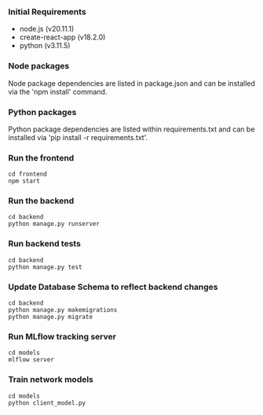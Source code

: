 ### Initial Requirements
- node.js (v20.11.1)
- create-react-app (v18.2.0)
- python (v3.11.5)
### Node packages
Node package dependencies are listed in package.json and can be installed via the 'npm install' command.
### Python packages
Python package dependencies are listed within requirements.txt and can be installed via 'pip install -r requirements.txt'.
### Run the frontend
```
cd frontend
npm start
```
### Run the backend
```
cd backend
python manage.py runserver
```
### Run backend tests
```
cd backend
python manage.py test
```
### Update Database Schema to reflect backend changes
```
cd backend
python manage.py makemigrations
python manage.py migrate
```
### Run MLflow tracking server
```
cd models
mlflow server
```
### Train network models
```
cd models
python client_model.py
```
